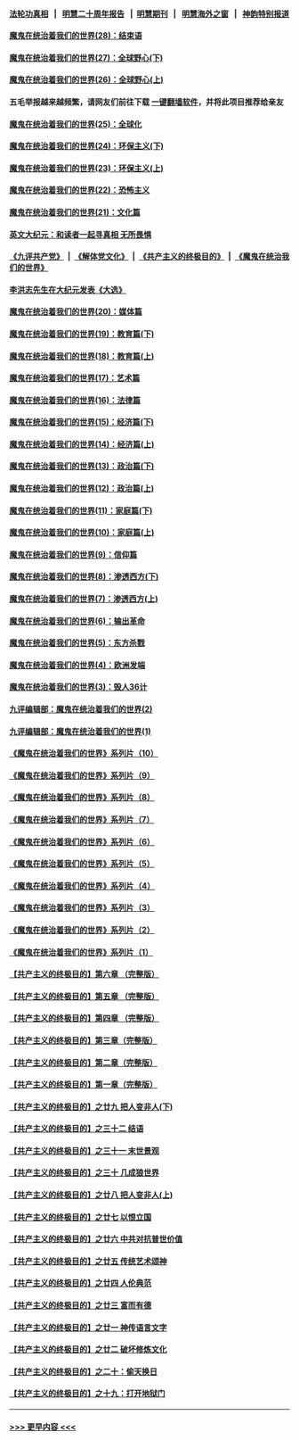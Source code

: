 #### [法轮功真相](https://github.com/gfw-breaker/truth/blob/master/README.md?t=0) &nbsp;&nbsp;|&nbsp;&nbsp; [明慧二十周年报告](https://github.com/gfw-breaker/mh-reports/blob/master/README.md?t=0) &nbsp;&nbsp;|&nbsp;&nbsp;[明慧期刊](https://github.com/gfw-breaker/mh-qikan) &nbsp;&nbsp;|&nbsp;&nbsp; [明慧海外之窗](https://github.com/gfw-breaker/mh-news/blob/master/README.md?t=0) &nbsp;&nbsp;|&nbsp;&nbsp; [神韵特别报道](https://github.com/gfw-breaker/mh-news/blob/master/shenyun.md?t=0)
#### [魔鬼在统治着我们的世界(28)：结束语](../pages/nsc422/n10936246.md?t=07220951) 
#### [魔鬼在统治着我们的世界(27)：全球野心(下)](../pages/nsc422/n10928319.md?t=07220951) 
#### [魔鬼在统治着我们的世界(26)：全球野心(上)](../pages/nsc422/n10900318.md?t=07220951) 
#### 五毛举报越来越频繁，请网友们前往下载 [一键翻墙软件](https://github.com/gfw-breaker/ssr-accounts)，并将此项目推荐给亲友
#### [魔鬼在统治着我们的世界(25)：全球化](../pages/nsc422/n10788205.md?t=07220951) 
#### [魔鬼在统治着我们的世界(24)：环保主义(下)](../pages/nsc422/n10695307.md?t=07220951) 
#### [魔鬼在统治着我们的世界(23)：环保主义(上)](../pages/nsc422/n10688613.md?t=07220951) 
#### [魔鬼在统治着我们的世界(22)：恐怖主义](../pages/nsc422/n10614727.md?t=07220951) 
#### [魔鬼在统治着我们的世界(21)：文化篇](../pages/nsc422/n10597706.md?t=07220951) 
#### [英文大纪元：和读者一起寻真相 无所畏惧](../pages/nsc422/n12542027.md?t=07220951) 
#### [《九评共产党》](https://github.com/begood0513/9ping.md/blob/master/README.md) &nbsp;|&nbsp; [《解体党文化》](../../../../jtdwh.md/blob/master/README.md)  &nbsp;|&nbsp; [《共产主义的终极目的》](../../../../gczydzjmd.md/blob/master/README.md) &nbsp;|&nbsp; [《魔鬼在统治我们的世界》](../../../../mgztzwmdsj.md/blob/master/README.md) 
#### [李洪志先生在大纪元发表《大选》](../pages/nsc422/n12534746.md?t=07220951) 
#### [魔鬼在统治着我们的世界(20)：媒体篇](../pages/nsc422/n10586579.md?t=07220951) 
#### [魔鬼在统治着我们的世界(19)：教育篇(下)](../pages/nsc422/n10564808.md?t=07220951) 
#### [魔鬼在统治着我们的世界(18)：教育篇(上)](../pages/nsc422/n10526970.md?t=07220951) 
#### [魔鬼在统治着我们的世界(17)：艺术篇](../pages/nsc422/n10499093.md?t=07220951) 
#### [魔鬼在统治着我们的世界(16)：法律篇](../pages/nsc422/n10485969.md?t=07220951) 
#### [魔鬼在统治着我们的世界(15)：经济篇(下)](../pages/nsc422/n10469975.md?t=07220951) 
#### [魔鬼在统治着我们的世界(14)：经济篇(上)](../pages/nsc422/n10457370.md?t=07220951) 
#### [魔鬼在统治着我们的世界(13)：政治篇(下)](../pages/nsc422/n10448270.md?t=07220951) 
#### [魔鬼在统治着我们的世界(12)：政治篇(上)](../pages/nsc422/n10444576.md?t=07220951) 
#### [魔鬼在统治着我们的世界(11)：家庭篇(下)](../pages/nsc422/n10440961.md?t=07220951) 
#### [魔鬼在统治着我们的世界(10)：家庭篇(上)](../pages/nsc422/n10435448.md?t=07220951) 
#### [魔鬼在统治着我们的世界(9)：信仰篇](../pages/nsc422/n10432159.md?t=07220951) 
#### [魔鬼在统治着我们的世界(8)：渗透西方(下)](../pages/nsc422/n10429603.md?t=07220951) 
#### [魔鬼在统治着我们的世界(7)：渗透西方(上)](../pages/nsc422/n10426013.md?t=07220951) 
#### [魔鬼在统治着我们的世界(6)：输出革命](../pages/nsc422/n10421536.md?t=07220951) 
#### [魔鬼在统治着我们的世界(5)：东方杀戮](../pages/nsc422/n10417707.md?t=07220951) 
#### [魔鬼在统治着我们的世界(4)：欧洲发端](../pages/nsc422/n10414890.md?t=07220951) 
#### [魔鬼在统治着我们的世界(3)：毁人36计](../pages/nsc422/n10411583.md?t=07220951) 
#### [九评编辑部：魔鬼在统治着我们的世界(2)](../pages/nsc422/n10410036.md?t=07220951) 
#### [九评编辑部：魔鬼在统治着我们的世界(1)](../pages/nsc422/n10406825.md?t=07220951) 
#### [《魔鬼在统治着我们的世界》系列片（10）](../pages/nsc422/n12292670.md?t=07220951) 
#### [《魔鬼在统治着我们的世界》系列片（9）](../pages/nsc422/n12290859.md?t=07220951) 
#### [《魔鬼在统治着我们的世界》系列片（8）](../pages/nsc422/n12287445.md?t=07220951) 
#### [《魔鬼在统治着我们的世界》系列片（7）](../pages/nsc422/n12283425.md?t=07220951) 
#### [《魔鬼在统治着我们的世界》系列片（6）](../pages/nsc422/n12282314.md?t=07220951) 
#### [《魔鬼在统治着我们的世界》系列片（5）](../pages/nsc422/n12281419.md?t=07220951) 
#### [《魔鬼在统治着我们的世界》系列片（4）](../pages/nsc422/n12274024.md?t=07220951) 
#### [《魔鬼在统治着我们的世界》系列片（3）](../pages/nsc422/n12271322.md?t=07220951) 
#### [《魔鬼在统治着我们的世界》系列片（2）](../pages/nsc422/n12269049.md?t=07220951) 
#### [《魔鬼在统治着我们的世界》系列片（1）](../pages/nsc422/n12267575.md?t=07220951) 
#### [【共产主义的终极目的】第六章 （完整版）](../pages/nsc422/n11428913.md?t=07220951) 
#### [【共产主义的终极目的】第五章 （完整版）](../pages/nsc422/n11428912.md?t=07220951) 
#### [【共产主义的终极目的】第四章 （完整版）](../pages/nsc422/n11428907.md?t=07220951) 
#### [【共产主义的终极目的】第三章（完整版）](../pages/nsc422/n11428848.md?t=07220951) 
#### [【共产主义的终极目的】第二章（完整版）](../pages/nsc422/n11428831.md?t=07220951) 
#### [【共产主义的终极目的】第一章（完整版）](../pages/nsc422/n11417651.md?t=07220951) 
#### [【共产主义的终极目的】之廿九 把人变非人(下)](../pages/nsc422/n11344140.md?t=07220951) 
#### [【共产主义的终极目的】之三十二 结语](../pages/nsc422/n11360535.md?t=07220951) 
#### [【共产主义的终极目的】之三十一 末世景观](../pages/nsc422/n11351129.md?t=07220951) 
#### [【共产主义的终极目的】之三十 几成狼世界](../pages/nsc422/n11348280.md?t=07220951) 
#### [【共产主义的终极目的】之廿八 把人变非人(上)](../pages/nsc422/n11340492.md?t=07220951) 
#### [【共产主义的终极目的】之廿七 以恨立国](../pages/nsc422/n11336944.md?t=07220951) 
#### [【共产主义的终极目的】之廿六 中共对抗普世价值](../pages/nsc422/n11324785.md?t=07220951) 
#### [【共产主义的终极目的】之廿五 传统艺术颂神](../pages/nsc422/n11296396.md?t=07220951) 
#### [【共产主义的终极目的】之廿四 人伦典范](../pages/nsc422/n11296397.md?t=07220951) 
#### [【共产主义的终极目的】之廿三 富而有德](../pages/nsc422/n11283598.md?t=07220951) 
#### [【共产主义的终极目的】之廿一 神传语言文字](../pages/nsc422/n11263265.md?t=07220951) 
#### [【共产主义的终极目的】之廿二 破坏修炼文化](../pages/nsc422/n11245728.md?t=07220951) 
#### [【共产主义的终极目的】之二十：偷天换日](../pages/nsc422/n11238846.md?t=07220951) 
#### [【共产主义的终极目的】之十九：打开地狱门](../pages/nsc422/n11206376.md?t=07220951) 

----
#### [ >>> 更早内容 <<< ](../indexes/nsc422-earlier.md)
